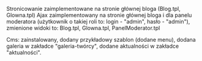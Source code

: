 Stronicowanie zaimplementowane na stronie głównej bloga (Blog.tpl, Glowna.tpl)
Ajax zaimplementowany na stronie głównej bloga i dla panelu moderatora (użytkownik o takiej roli to: login - "admin", hasło - "admin"), zmienione widoki to: Blog.tpl, Glowna.tpl, PanelModerator.tpl

Cms: zainstalowany, dodany przykładowy szablon (dodane menu), dodana galeria w zakładce "galeria-twórcy", dodane aktualności w zakładce "aktualności".
